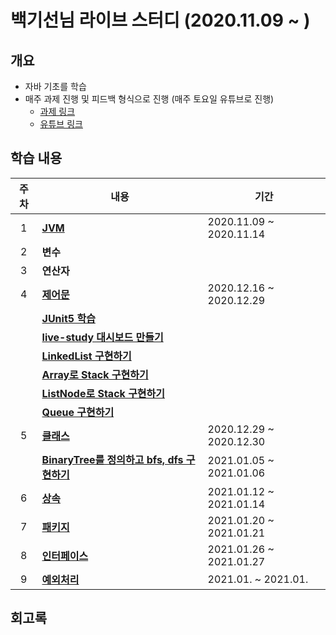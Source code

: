 # 백기선님 라이브 스터디 (2020.11.09 ~ )

## 개요
- 자바 기초를 학습
- 매주 과제 진행 및 피드백 형식으로 진행 (매주 토요일 유튜브로 진행)
  - [과제 링크](https://github.com/whiteship/live-study/issues)
  - [유튜브 링크](https://www.youtube.com/watch?v=peEXNN-oob4)

## 학습 내용
| 주차 | 내용         | 기간                    |
| :--: | ------------ | ----------------------- |
|  1   | [**JVM**](https://github.com/hanull/java-study/blob/master/week1/note.md)          | 2020.11.09 ~ 2020.11.14 |
|  2   | **변수**       |  |
|  3   | **연산자**       |  |
|  4   | [**제어문**](https://github.com/hanull/java-study/blob/master/week4/note.md)       | 2020.12.16 ~ 2020.12.29 |
|     | [**JUnit5 학습**](https://github.com/hanull/java-study/blob/master/week4/note0.md)       | |
|     | [**live-study 대시보드 만들기**](https://github.com/hanull/live-study-Dashboard)       | |
|     | [**LinkedList 구현하기**](https://github.com/hanull/java-study/blob/master/week4/note2.md)       | |
|     | [**Array로 Stack 구현하기**](https://github.com/hanull/java-live-study-assignment/blob/master/src/stack/ArrayStack.java)       | |
|     | [**ListNode로 Stack 구현하기**](https://github.com/hanull/java-live-study-assignment/blob/master/src/stack/ListNodeStack.java)       | |
|     | [**Queue 구현하기**](https://github.com/hanull/java-live-study-assignment/tree/master/src/queue)       | |
|  5   | [**클래스**](https://github.com/hanull/java-study/blob/master/week5/note.md)       | 2020.12.29 ~ 2020.12.30 |
|     | [**BinaryTree를 정의하고 bfs, dfs 구현하기**](https://github.com/hanull/java-live-study-assignment/blob/master/src/binarytree/BinaryTree.java)       | 2021.01.05 ~ 2021.01.06 |
|  6   | [**상속**](https://github.com/hanull/java-study/blob/master/week6/note.md)       | 2021.01.12 ~ 2021.01.14 |
|  7   | [**패키지**](https://github.com/hanull/java-study/blob/master/week7/note.md)       | 2021.01.20 ~ 2021.01.21 |
|  8   | [**인터페이스**](https://github.com/hanull/java-study/blob/master/week8/note.md)       | 2021.01.26 ~ 2021.01.27 |
|  9   | [**예외처리**](https://github.com/hanull/java-study/blob/master/week9/note.md)       | 2021.01. ~ 2021.01. |

## 회고록